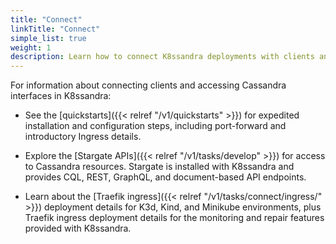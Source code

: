 ```yaml
---
title: "Connect"
linkTitle: "Connect"
simple_list: true
weight: 1
description: Learn how to connect K8ssandra deployments with clients and Apache Cassandra® interfaces.
---
```


For information about connecting clients and accessing Cassandra interfaces in K8ssandra:

* See the [quickstarts]({{< relref "/v1/quickstarts" >}}) for expedited installation and configuration steps, including port-forward and introductory Ingress details.

* Explore the [Stargate APIs]({{< relref "/v1/tasks/develop" >}}) for access to Cassandra resources. Stargate is installed with K8ssandra and provides CQL, REST, GraphQL, and document-based API endpoints.

* Learn about the [Traefik ingress]({{< relref "/v1/tasks/connect/ingress/" >}}) deployment details for K3d, Kind, and Minikube environments, plus Traefik ingress deployment details for the monitoring and repair features provided with K8ssandra.